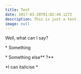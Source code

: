 ```yaml
---
title: Test
date: 2017-03-20T01:02:49.127Z
description: This is just a test
image: null
---
```


Well, what can I say?

\* Something

\* Something else\*\* ?\*\*

\*I can italicise \*